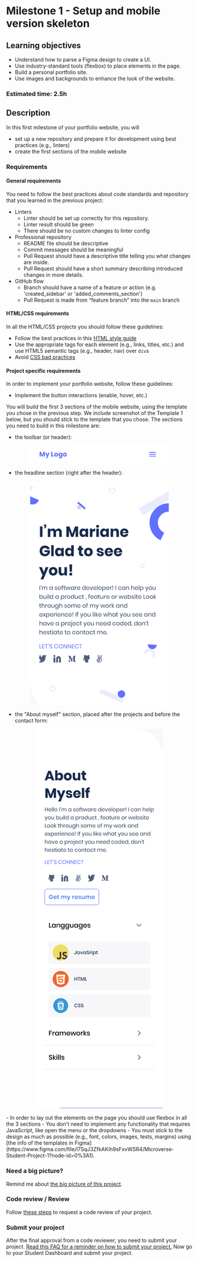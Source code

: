 # Milestone 1 - Setup and mobile version skeleton

## Learning objectives
- Understand how to parse a Figma design to create a UI.
- Use industry-standard tools (flexbox) to place elements in the page.
- Build a personal portfolio site.
- Use images and backgrounds to enhance the look of the website.

### Estimated time: 2.5h

## Description
In this first milestone of your portfolio website, you will 
- set up a new repository and prepare it for development using best practices (e.g., linters)
- create the first sections of the mobile website

### Requirements

#### General requirements
You need to follow the best practices about code standards and repository that you learned in the previous project:
- Linters
  - Linter should be set up correctly for this repository.
  - Linter result should be green
  - There should be no custom changes to linter config
- Professional repository
  - README file should be descriptive
  - Commit messages should be meaningful
  - Pull Request should have a descriptive title telling you what changes are inside.
  - Pull Request should have a short summary describing introduced changes in more details.
- GitHub flow
  - Branch should have a name of a feature or action (e.g. 'created_sidebar' or 'added_comments_section')
  - Pull Request is made from “feature branch” into the `main` branch

#### HTML/CSS requirements
In all the HTML/CSS projects you should follow these guidelines:
- Follow the best practices in this [HTML style guide](https://www.w3schools.com/html/html5_syntax.asp)
- Use the appropriate tags for each element (e.g., links, titles, etc.) and use HTML5 semantic tags (e.g., header, nav) over `div`s
- Avoid [CSS bad practices](https://speckyboy.com/good-bad-css-practices/)

#### Project specific requirements
In order to implement your portfolio website, follow these guidelines:
- Implement the button interactions (enable, hover, etc.)

You will build the first 3 sections of the mobile website, using the template you chose in the previous step. We include screenshot of the Template 1 below, but you should stick to the template that you chose. The sections you need to build in this milestone are:
- the toolbar (or header):
<p align="center">
 <img src="./images/m1_setup/toolbar-mobile.png" alt="Toolbar" />
</p>

- the headline section (right after the header):
<p align="center">
  <img src="./images/m1_setup/headline-mobile.png" alt="Headline" />
</p>

- the "About myself" section, placed after the projects and before the contact form:
<p align="center">
  <img src="./images/m1_setup/about-myself-mobile.png" alt="About myself" />
</p>
- In order to lay out the elements on the page you should use flexbox in all the 3 sections
- You don't need to implement any functionality that requires JavaScript, like open the menu or the dropdowns
- You must stick to the design as much as possible (e.g., font, colors, images, tests, margins) using [the info of the templates in Figma](https://www.figma.com/file/l7SqJ3ZfkAKih9sFxvWSR4/Microverse-Student-Project-1?node-id=0%3A1).

### Need a big picture?

Remind me about [the big picture of this project](./sneak_peek.md).

### Code review / Review

Follow [these steps](https://github.com/microverseinc/curriculum-transversal-skills/blob/main/code-review/articles/how_to_ask_for_a_code_review.md) to request a code review of your project.

### Submit your project

After the final approval from a code reviewer, you need to submit your project.
[Read this FAQ for a reminder on how to submit your project.](https://microverse.zendesk.com/hc/en-us/articles/360063172293-How-to-submit-a-project-)
Now go to your Student Dashboard and submit your project.

 
